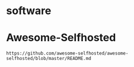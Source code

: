 software
========
# Awesome-Selfhosted
	https://github.com/awesome-selfhosted/awesome-selfhosted/blob/master/README.md